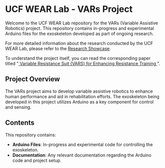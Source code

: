 # UCF WEAR Lab - VARs Project

Welcome to the UCF WEAR Lab repository for the VARs (Variable Assistive Robotics) project. This repository contains in-progress and experimental Arduino files for the exoskeleton developed as part of ongoing research.

For more detailed information about the research conducted by the UCF WEAR Lab, please refer to the [Research Showcase](https://mae.ucf.edu/joonpark/research-2/).

To understand the project itself, you can read the corresponding paper titled "[ Variable Resistance Suit (VARS) for Enhancing Resistance Training ](https://asmedigitalcollection.asme.org/IDETC-CIE/proceedings-abstract/IDETC-CIE2022/86281/V007T07A055/1150581)".

## Project Overview

The VARs project aims to develop variable assistive robotics to enhance human performance and aid in rehabilitation efforts. The exoskeleton being developed in this project utilizes Arduino as a key component for control and sensing.

## Contents

This repository contains:

- **Arduino Files**: In-progress and experimental code for controlling the exoskeleton.
- **Documentation**: Any relevant documentation regarding the Arduino code and project setup.

